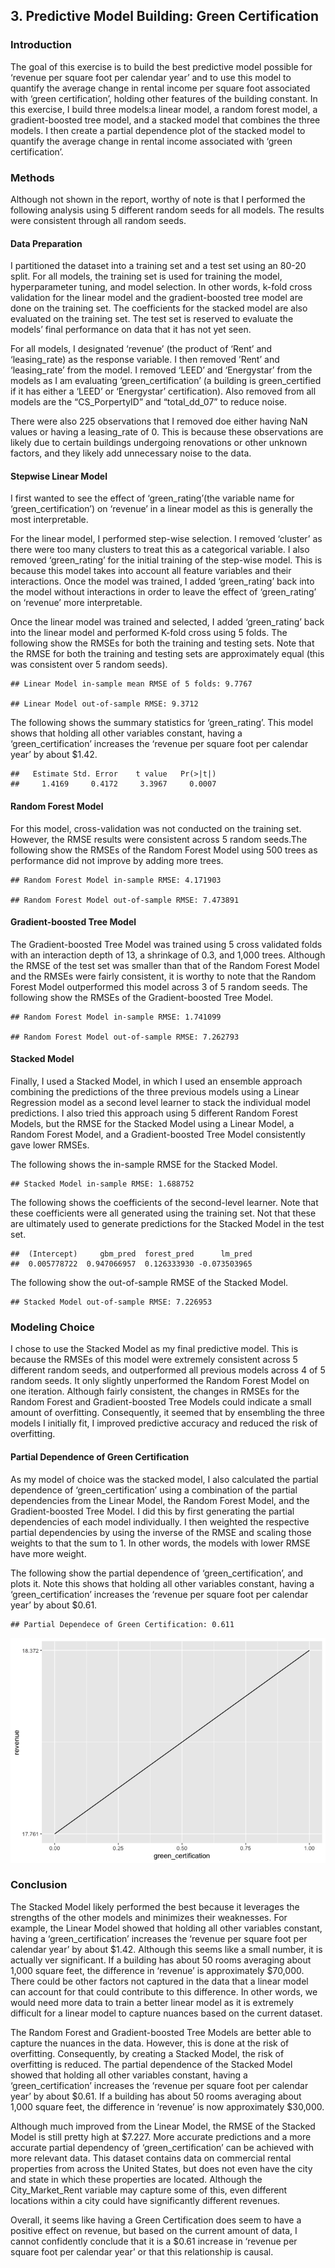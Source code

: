 ## 3. Predictive Model Building: Green Certification

### Introduction

The goal of this exercise is to build the best predictive model possible
for ‘revenue per square foot per calendar year’ and to use this model to
quantify the average change in rental income per square foot associated
with ‘green certification’, holding other features of the building
constant. In this exercise, I build three models:a linear model, a
random forest model, a gradient-boosted tree model, and a stacked model
that combines the three models. I then create a partial dependence plot
of the stacked model to quantify the average change in rental income
associated with ‘green certification’.

### Methods

Although not shown in the report, worthy of note is that I performed the
following analysis using 5 different random seeds for all models. The
results were consistent through all random seeds.

#### Data Preparation

I partitioned the dataset into a training set and a test set using an
80-20 split. For all models, the training set is used for training the
model, hyperparameter tuning, and model selection. In other words,
k-fold cross validation for the linear model and the gradient-boosted
tree model are done on the training set. The coefficients for the
stacked model are also evaluated on the training set. The test set is
reserved to evaluate the models’ final performance on data that it has
not yet seen.

For all models, I designated ‘revenue’ (the product of ‘Rent’ and
‘leasing\_rate) as the response variable. I then removed ’Rent’ and
‘leasing\_rate’ from the model. I removed ‘LEED’ and ‘Energystar’ from
the models as I am evaluating ‘green\_certification’ (a building is
green\_certified if it has either a ‘LEED’ or ‘Energystar’
certification). Also removed from all models are the “CS\_PorpertyID”
and “total\_dd\_07” to reduce noise.

There were also 225 observations that I removed doe either having NaN
values or having a leasing\_rate of 0. This is because these
observations are likely due to certain buildings undergoing renovations
or other unknown factors, and they likely add unnecessary noise to the
data.

#### Stepwise Linear Model

I first wanted to see the effect of ‘green\_rating’(the variable name
for ‘green\_certification’) on ‘revenue’ in a linear model as this is
generally the most interpretable.

For the linear model, I performed step-wise selection. I removed
‘cluster’ as there were too many clusters to treat this as a categorical
variable. I also removed ‘green\_rating’ for the initial training of the
step-wise model. This is because this model takes into account all
feature variables and their interactions. Once the model was trained, I
added ‘green\_rating’ back into the model without interactions in order
to leave the effect of ‘green\_rating’ on ‘revenue’ more interpretable.

Once the linear model was trained and selected, I added ‘green\_rating’
back into the linear model and performed K-fold cross using 5 folds. The
following show the RMSEs for both the training and testing sets. Note
that the RMSE for both the training and testing sets are approximately
equal (this was consistent over 5 random seeds).

    ## Linear Model in-sample mean RMSE of 5 folds: 9.7767

    ## Linear Model out-of-sample RMSE: 9.3712

The following shows the summary statistics for ‘green\_rating’. This
model shows that holding all other variables constant, having a
‘green\_certification’ increases the ‘revenue per square foot per
calendar year’ by about $1.42.

    ##   Estimate Std. Error    t value   Pr(>|t|) 
    ##     1.4169     0.4172     3.3967     0.0007

#### Random Forest Model

For this model, cross-validation was not conducted on the training set.
However, the RMSE results were consistent across 5 random seeds.The
following show the RMSEs of the Random Forest Model using 500 trees as
performance did not improve by adding more trees.

    ## Random Forest Model in-sample RMSE: 4.171903

    ## Random Forest Model out-of-sample RMSE: 7.473891

#### Gradient-boosted Tree Model

The Gradient-boosted Tree Model was trained using 5 cross validated
folds with an interaction depth of 13, a shrinkage of 0.3, and 1,000
trees. Although the RMSE of the test set was smaller than that of the
Random Forest Model and the RMSEs were fairly consistent, it is worthy
to note that the Random Forest Model outperformed this model across 3 of
5 random seeds. The following show the RMSEs of the Gradient-boosted
Tree Model.

    ## Random Forest Model in-sample RMSE: 1.741099

    ## Random Forest Model out-of-sample RMSE: 7.262793

#### Stacked Model

Finally, I used a Stacked Model, in which I used an ensemble approach
combining the predictions of the three previous models using a Linear
Regression model as a second level learner to stack the individual model
predictions. I also tried this approach using 5 different Random Forest
Models, but the RMSE for the Stacked Model using a Linear Model, a
Random Forest Model, and a Gradient-boosted Tree Model consistently gave
lower RMSEs.

The following shows the in-sample RMSE for the Stacked Model.

    ## Stacked Model in-sample RMSE: 1.688752

The following shows the coefficients of the second-level learner. Note
that these coefficients were all generated using the training set. Not
that these are ultimately used to generate predictions for the Stacked
Model in the test set.

    ##  (Intercept)     gbm_pred  forest_pred      lm_pred 
    ##  0.005778722  0.947066957  0.126333930 -0.073503965

The following show the out-of-sample RMSE of the Stacked Model.

    ## Stacked Model out-of-sample RMSE: 7.226953

### Modeling Choice

I chose to use the Stacked Model as my final predictive model. This is
because the RMSEs of this model were extremely consistent across 5
different random seeds, and outperformed all previous models across 4 of
5 random seeds. It only slightly unperformed the Random Forest Model on
one iteration. Although fairly consistent, the changes in RMSEs for the
Random Forest and Gradient-boosted Tree Models could indicate a small
amount of overfitting. Consequently, it seemed that by ensembling the
three models I initially fit, I improved predictive accuracy and reduced
the risk of overfitting.

#### Partial Dependence of Green Certification

As my model of choice was the stacked model, I also calculated the
partial dependence of ‘green\_certification’ using a combination of the
partial dependencies from the Linear Model, the Random Forest Model, and
the Gradient-boosted Tree Model. I did this by first generating the
partial dependencies of each model individually. I then weighted the
respective partial dependencies by using the inverse of the RMSE and
scaling those weights to that the sum to 1. In other words, the models
with lower RMSE have more weight.

The following show the partial dependence of ‘green\_certification’, and
plots it. Note this shows that holding all other variables constant,
having a ‘green\_certification’ increases the ‘revenue per square foot
per calendar year’ by about $0.61.

    ## Partial Dependece of Green Certification: 0.611

![](HW3_GreenCert_Albert_Joe_files/figure-markdown_strict/chunk18-1.png)

### Conclusion

The Stacked Model likely performed the best because it leverages the
strengths of the other models and minimizes their weaknesses. For
example, the Linear Model showed that holding all other variables
constant, having a ‘green\_certification’ increases the ‘revenue per
square foot per calendar year’ by about $1.42. Although this seems like
a small number, it is actually ver significant. If a building has about
50 rooms averaging about 1,000 square feet, the difference in ‘revenue’
is approximately $70,000. There could be other factors not captured in
the data that a linear model can account for that could contribute to
this difference. In other words, we would need more data to train a
better linear model as it is extremely difficult for a linear model to
capture nuances based on the current dataset.

The Random Forest and Gradient-boosted Tree Models are better able to
capture the nuances in the data. However, this is done at the risk of
overfitting. Consequently, by creating a Stacked Model, the risk of
overfitting is reduced. The partial dependence of the Stacked Model
showed that holding all other variables constant, having a
‘green\_certification’ increases the ‘revenue per square foot per
calendar year’ by about $0.61. If a building has about 50 rooms
averaging about 1,000 square feet, the difference in ‘revenue’ is now
approximately $30,000.

Although much improved from the Linear Model, the RMSE of the Stacked
Model is still pretty high at $7.227. More accurate predictions and a
more accurate partial dependency of ‘green\_certification’ can be
achieved with more relevant data. This dataset contains data on
commercial rental properties from across the United States, but does not
even have the city and state in which these properties are located.
Although the City\_Market\_Rent variable may capture some of this, even
different locations within a city could have significantly different
revenues.

Overall, it seems like having a Green Certification does seem to have a
positive effect on revenue, but based on the current amount of data, I
cannot confidently conclude that it is a $0.61 increase in ‘revenue per
square foot per calendar year’ or that this relationship is causal.
